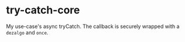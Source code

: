 # try-catch-core
My use-case's async tryCatch. The callback is securely wrapped with a `dezalgo` and `once`.
